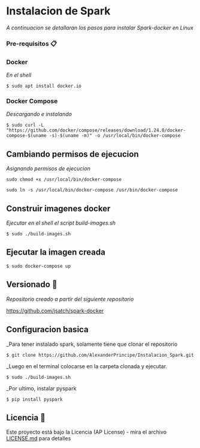 # Instalacion de Spark

_A continuacion se detallaran los pasos para instalar Spark-docker en Linux_


### Pre-requisitos 📋

### Docker

_En el shell_

```
$ sudo apt install docker.io
```

### Docker Compose 

_Descargando e instalando_

```
$ sudo curl -L "https://github.com/docker/compose/releases/download/1.24.0/docker-compose-$(uname -s)-$(uname -m)" -o /usr/local/bin/docker-compose
```

## Cambiando permisos de ejecucion 

_Asignando permisos de ejecucion_

```
sudo chmod +x /usr/local/bin/docker-compose
```

```
sudo ln -s /usr/local/bin/docker-compose /usr/bin/docker-compose
```

## Construir imagenes docker 

_Ejecutar en el shell el script build-images.sh_

```
$ sudo ./build-images.sh
```

## Ejecutar la imagen creada

```
$ sudo docker-compose up
```

## Versionado 📌

_Repositorio creado a partir del siguiente repositorio_

https://github.com/jsatch/spark-docker


## Configuracion basica

_Para tener instalado spark, solamente tiene que clonar el repositorio

```
$ git clone https://github.com/AlexanderPrincipe/Instalacion_Spark.git
```

_Luego en el terminal colocarse en la carpeta clonada y ejecutar.

```
$ sudo ./build-images.sh
```
_Por ultimo, instalar pyspark

```
$ pip install pyspark
```

## Licencia 📄

Este proyecto está bajo la Licencia (AP License) - mira el archivo [LICENSE.md](LICENSE.md) para detalles

